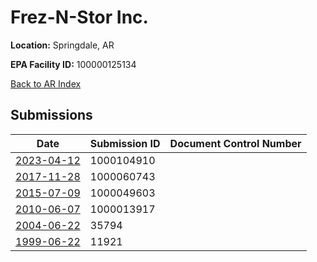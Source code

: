 # Frez-N-Stor Inc.

**Location:** Springdale, AR

**EPA Facility ID:** 100000125134

[Back to AR Index](../../index.md)

## Submissions

| Date | Submission ID | Document Control Number |
|------|--------------|-------------------------|
| [2023-04-12](submissions/1000104910.md) | 1000104910 |  |
| [2017-11-28](submissions/1000060743.md) | 1000060743 |  |
| [2015-07-09](submissions/1000049603.md) | 1000049603 |  |
| [2010-06-07](submissions/1000013917.md) | 1000013917 |  |
| [2004-06-22](submissions/35794.md) | 35794 |  |
| [1999-06-22](submissions/11921.md) | 11921 |  |
